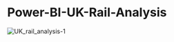 # Power-BI-UK-Rail-Analysis

![UK_rail_analysis-1](https://github.com/AjitRajput11/Power-BI-UK-Rail-Analysis/assets/89684567/e5e028e4-86e8-40c9-a6f5-0d5335aa9c21)
